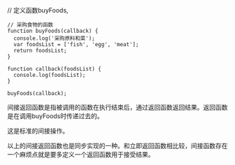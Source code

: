 // 定义函数buyFoods, 
```
// 采购食物的函数
function buyFoods(callback) {
  console.log('采购原料和菜');
  var foodsList = ['fish', 'egg', 'meat'];
  return foodsList;
}
```
```
function callback(foodsList) {
  console.log(foodsList);
}

buyFoods(callback);
```

间接返回函数是指被调用的函数在执行结束后，通过返回函数返回结果。返回函数是在调用buyFoods时传递过去的。

这是标准的间接操作。

以上的间接返回函数也是同步实现的一种。和立即返回函数相比较，间接函数存在一个麻烦点就是要多定义一个返回函数用于接受结果。
